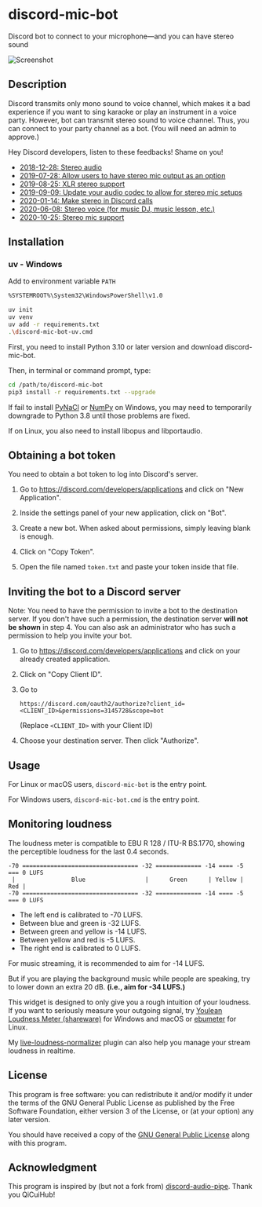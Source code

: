 # discord-mic-bot

Discord bot to connect to your microphone―and you can have stereo sound

![Screenshot](screenshot.png)

## Description

Discord transmits only mono sound to voice channel, which makes it a bad
experience if you want to sing karaoke or play an instrument in a voice party.
However, bot can transmit stereo sound to voice channel. Thus, you can connect
to your party channel as a bot. (You will need an admin to approve.)

Hey Discord developers, listen to these feedbacks! Shame on you!
- [2018-12-28: Stereo audio](https://support.discord.com/hc/en-us/community/posts/360036186992-Stereo-audio)
- [2019-07-28: Allow users to have stereo mic output as an option](https://support.discord.com/hc/en-us/community/posts/360048093091-Allow-users-to-have-stereo-mic-output-as-an-option-)
- [2019-08-25: XLR stereo support](https://support.discord.com/hc/en-us/community/posts/360050181312-XLR-stereo-support)
- [2019-09-09: Update your audio codec to allow for stereo mic setups](https://support.discord.com/hc/en-us/community/posts/360050373871-Update-your-audio-codec-to-allow-for-stereo-mic-setups)
- [2020-01-14: Make stereo in Discord calls](https://support.discord.com/hc/en-us/community/posts/360056292532-Make-stereo-in-Discord-calls)
- [2020-06-08: Stereo voice (for music DJ, music lesson, etc.)](https://support.discord.com/hc/en-us/community/posts/360068101212-Stereo-voice-for-music-DJ-music-lesson-etc-)
- [2020-10-25: Stereo mic support](https://support.discord.com/hc/en-us/community/posts/360052098693-Stereo-mic-support)

## Installation

### uv - Windows

Add to environment variable `PATH`
```sh
%SYSTEMROOT%\System32\WindowsPowerShell\v1.0
```


```sh
uv init
uv venv
uv add -r requirements.txt
.\discord-mic-bot-uv.cmd
```

First, you need to install Python 3.10 or later version and download
discord-mic-bot.

Then, in terminal or command prompt, type:
```sh
cd /path/to/discord-mic-bot
pip3 install -r requirements.txt --upgrade
```

If fail to install
[PyNaCl](https://github.com/pyca/pynacl/issues/637#issuecomment-710127304) or
[NumPy](https://developercommunity.visualstudio.com/content/problem/1207405/fmod-after-an-update-to-windows-2004-is-causing-a.html)
on Windows, you may need to temporarily downgrade to Python 3.8 until those
problems are fixed.

If on Linux, you also need to install libopus and libportaudio.

## Obtaining a bot token

You need to obtain a bot token to log into Discord's server.

1. Go to <https://discord.com/developers/applications> and click on "New
   Application".

2. Inside the settings panel of your new application, click on "Bot".

3. Create a new bot. When asked about permissions, simply leaving blank is
   enough.

4. Click on "Copy Token".

5. Open the file named `token.txt` and paste your token inside that file.

## Inviting the bot to a Discord server

Note: You need to have the permission to invite a bot to the destination server.
If you don't have such a permission, the destination server **will not be
shown** in step 4. You can also ask an administrator who has such a permission
to help you invite your bot.

1. Go to <https://discord.com/developers/applications> and click on your already
   created application.

2. Click on "Copy Client ID".

3. Go to
   ```
   https://discord.com/oauth2/authorize?client_id=<CLIENT_ID>&permissions=3145728&scope=bot
   ```
   (Replace `<CLIENT_ID>` with your Client ID)

4. Choose your destination server. Then click "Authorize".


## Usage

For Linux or macOS users, `discord-mic-bot` is the entry point.

For Windows users, `discord-mic-bot.cmd` is the entry point.

## Monitoring loudness

The loudness meter is compatible to EBU R 128 / ITU-R BS.1770, showing the
perceptible loudness for the last 0.4 seconds.

```
-70 ================================= -32 ============= -14 ==== -5 === 0 LUFS
 |                Blue                 |      Green      | Yellow | Red |
-70 ================================= -32 ============= -14 ==== -5 === 0 LUFS
```
* The left end is calibrated to -70 LUFS.
* Between blue and green is -32 LUFS.
* Between green and yellow is -14 LUFS.
* Between yellow and red is -5 LUFS.
* The right end is calibrated to 0 LUFS.

For music streaming, it is recommended to aim for -14 LUFS.

But if you are playing the background music while people are speaking, try to
lower down an extra 20 dB. **(i.e., aim for -34 LUFS.)**

This widget is designed to only give you a rough intuition of your loudness. If
you want to seriously measure your outgoing signal, try
[Youlean Loudness Meter (shareware)](https://youlean.co/youlean-loudness-meter/)
for Windows and macOS or
[ebumeter](https://wiki.linuxaudio.org/apps/all/ebumeter) for Linux.

My [live-loudness-normalizer](https://github.com/m13253/sb-jsfx-plugins) plugin
can also help you manage your stream loudness in realtime.

## License

This program is free software: you can redistribute it and/or modify it under
the terms of the GNU General Public License as published by the Free Software
Foundation, either version 3 of the License, or (at your option) any later
version.

You should have received a copy of the [GNU General Public License](LICENSE)
along with this program.

## Acknowledgment

This program is inspired by (but not a fork from)
[discord-audio-pipe](https://github.com/QiCuiHub/discord-audio-pipe).
Thank you QiCuiHub!
